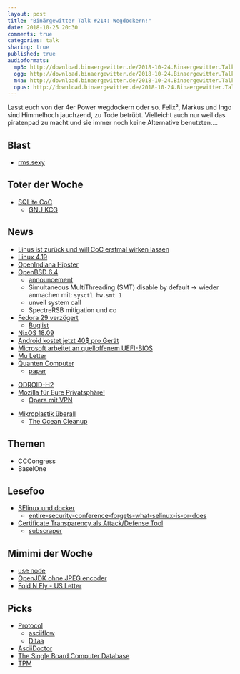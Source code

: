 ```yaml
---
layout: post
title: "Binärgewitter Talk #214: Wegdockern!"
date: 2018-10-25 20:30
comments: true
categories: talk
sharing: true
published: true
audioformats:
  mp3: http://download.binaergewitter.de/2018-10-24.Binaergewitter.Talk.214.mp3
  ogg: http://download.binaergewitter.de/2018-10-24.Binaergewitter.Talk.214.ogg
  m4a: http://download.binaergewitter.de/2018-10-24.Binaergewitter.Talk.214.m4a
  opus: http://download.binaergewitter.de/2018-10-24.Binaergewitter.Talk.214.opus
---
```

Lasst euch von der 4er Power wegdockern oder so. Felix², Markus und Ingo sind Himmelhoch jauchzend, zu Tode betrübt.
Vielleicht auch nur weil das piratenpad zu macht und sie immer noch keine Alternative benutzten....

## Blast
- [rms.sexy](http://rms.sexy)

## Toter der Woche
- [SQLite CoC](https://sqlite.org/codeofethics.html)
  * [GNU KCG](https://www.phoronix.com/scan.php?page=news_item&px=GNU-Kind-Communication)

## News
- [Linus ist zurück und will CoC erstmal wirken lassen](
https://www.heise.de/newsticker/meldung/Linus-Torvalds-wieder-am-Ruder-Linux-Verhaltenskodex-soll-erstmal-unveraendet-bleiben-4200652.html)
-  [Linux 4.19](https://lkml.org/lkml/2018/10/22/184)
- [OpenIndiana Hipster](https://wiki.openindiana.org/oi/2018.10+Release+notes)
- [OpenBSD 6.4](https://www.openbsd.org/64.html)
  * [announcement](https://marc.info/?l=openbsd-announce&m=153987110101242&w=2)
  * Simultaneous MultiThreading (SMT) disable by default -> wieder anmachen mit: `sysctl hw.smt 1`
  * unveil system call
  * SpectreRSB mitigation und co
- [Fedora 29 verzögert](https://fedoraproject.org/wiki/Releases/29/Schedule)
  * [Buglist](https://qa.fedoraproject.org/blockerbugs/milestone/29/final/buglist)
- [NixOS 18.09](https://nixos.org/news.html)
- [Android kostet jetzt 40$ pro Gerät](
https://www.heise.de/newsticker/meldung/Android-Google-will-offenbar-40-US-Dollar-fuer-App-Platzierung-verlangen-4197631.html)
- [Microsoft arbeitet an quelloffenem UEFI-BIOS](https://www.heise.de/newsticker/meldung/Microsoft-arbeitet-an-quelloffenem-UEFI-BIOS-4192437.html)
 - [Mu Letter](https://en.wikipedia.org/wiki/Mu_\(letter\))
- [Quanten Computer](https://motherboard.vice.com/en_us/article/evw93z/researchers-finally-proved-quantum-computers-are-more-powerful-than-classical-computers)
  * [paper](https://arxiv.org/pdf/1704.00690.pdf)
* [ODROID-H2](https://www.heise.de/newsticker/meldung/x86-Bastelcomputer-mit-2-X-Gigabit-Ethernet-und-HDMI-2-0-4197181.html)
* [Mozilla für Eure Privatsphäre!](https://blog.mozilla.org/futurereleases/2018/10/22/testing-new-ways-to-keep-you-safe-online/)
  - [Opera mit VPN](https://www.opera.com/computer/features/free-vpn)

- [Mikroplastik überall](https://arstechnica.com/?p=1399357)
  * [The Ocean Cleanup](https://www.theoceancleanup.com/)

## Themen
- CCCongress
- BaselOne

## Lesefoo
- [SElinux und docker](http://www.projectatomic.io/blog/2015/06/using-volumes-with-docker-can-cause-problems-with-selinux/)
  * [entire-security-conference-forgets-what-selinux-is-or-does ](
https://www.sudosatirical.com/articles/entire-security-conference-forgets-what-selinux-is-or-does/)
- [Certificate Transparency als Attack/Defense Tool](https://isc.sans.edu/diary/rss/24114)
  * [subscraper](https://github.com/m8r0wn/subscraper)

## Mimimi der Woche
- [use node](https://bugs.freebsd.org/bugzilla/show_bug.cgi?id=204577)
- [OpenJDK ohne JPEG encoder](https://stackoverflow.com/questions/3432388/imageio-not-able-to-write-a-jpeg-file)
- [Fold N Fly - US Letter](https://www.foldnfly.com/)

## Picks
- [Protocol](http://www.luismg.com/protocol/)
  * [asciiflow](http://asciiflow.com/)
  * [Ditaa](http://ditaa.sourceforge.net/)
- [AsciiDoctor](https://asciidoctor.org/)
- [The Single Board Computer Database](https://www.board-db.org)
- [TPM](https://google.github.io/tpm-js/#pg_properties)
